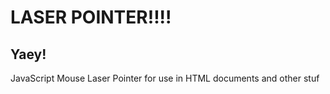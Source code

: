 # LASER POINTER!!!!
## Yaey!
JavaScript Mouse Laser Pointer for use in HTML documents and other stuf
